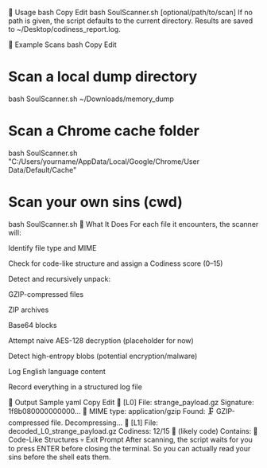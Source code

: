 📖 Usage
bash
Copy
Edit
bash SoulScanner.sh [optional/path/to/scan]
If no path is given, the script defaults to the current directory.
Results are saved to ~/Desktop/codiness_report.log.

🧰 Example Scans
bash
Copy
Edit
# Scan a local dump directory
bash SoulScanner.sh ~/Downloads/memory_dump

# Scan a Chrome cache folder
bash SoulScanner.sh "C:/Users/yourname/AppData/Local/Google/Chrome/User Data/Default/Cache"

# Scan your own sins (cwd)
bash SoulScanner.sh
🧟 What It Does
For each file it encounters, the scanner will:

Identify file type and MIME

Check for code-like structure and assign a Codiness score (0–15)

Detect and recursively unpack:

GZIP-compressed files

ZIP archives

Base64 blocks

Attempt naive AES-128 decryption (placeholder for now)

Detect high-entropy blobs (potential encryption/malware)

Log English language content

Record everything in a structured log file

🧾 Output Sample
yaml
Copy
Edit
🧾 [L0] File: strange_payload.gz
Signature: 1f8b080000000000...
📄 MIME type: application/gzip
Found: 🗜 GZIP-compressed file. Decompressing...
🧾 [L1] File: decoded_L0_strange_payload.gz
Codiness: 12/15 🧾 (likely code)
Contains: 🚨 Code-Like Structures
💀 Exit Prompt
After scanning, the script waits for you to press ENTER before closing the terminal.
So you can actually read your sins before the shell eats them.

